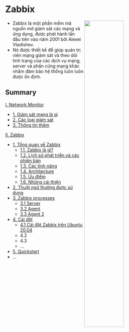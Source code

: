 <h1> Zabbix </h1>

<img src=https://i.imgur.com/3zAIpt7.png width=50% align="right">

- Zabbix là một phần mềm mã nguồn mở giám sát các mạng và ứng dụng, được phát hành lần đầu tiên vào năm 2001 bởi Alexei Vladishev. 
- Nó được thiết kế để giúp quản trị viên mạng giám sát và theo dõi tình trạng của các dịch vụ mạng, server và phần cứng mạng khác nhằm đảm bảo hệ thống luôn luôn được ổn định.

<h2>Summary</h2>

[I. Network Monitor](Network-Monitor/Network-monitor.md)

- [1. Giám sát mạng là gì](Network-Monitor/Network-monitor.md#1-giám-sát-mạng-là-gì)
- [2. Các loại giám sát](Network-Monitor/Network-monitor.md#2-các-loại-giám-sát)
- [3. Thông tin thêm](Network-Monitor/Network-monitor.md#3-thông-tin-thêm)

[II. Zabbix](Zabbix)

- [1. Tổng quan về Zabbix](Zabbix/Overview/Info.md)
  - [1.1. Zabbix là gì?](Zabbix/Overview/Info.md#1-zabbix-là-gì)
  - [1.2. Lịch sử phát triển và các phiên bản](Zabbix/Overview/Info.md#2-lịch-sử-phát-triển-và-các-phiên-bản)
  - [1.3. Các tính năng](Zabbix/Overview/Info.md#3-các-tính-năng-của-zabbix)
  - [1.4. Architecture](Zabbix/Overview/Info.md#4-architecture)
  - [1.5. Ưu điểm](Zabbix/Overview/Info.md#5-ưu-điểm-của-zabbix)
  - [1.6. Những cải thiện](Zabbix/Overview/Info.md#6-những-điều-cải-thiện)
- [2. Thuật ngữ thường được sử dụng](Zabbix/Thuat-ngu.md)
- [3. Zabbix processes](Zabbix/processes)
  - [3.1 Server](Zabbix/processes/server.md)
  - [3.2 Agent](Zabbix/processes/agent.md)
  - [3.3 Agent 2](Zabbix/processes/agent2.md)
- [4. Cài đặt](Zabbix/install)
  - [4.1 Cài đặt Zabbix trên Ubuntu 20.04](Zabbix/install/Ubuntu20.04.md)
  - 4.2
  - 4.3
  - ...
- [5. Quickstart]()
- ...